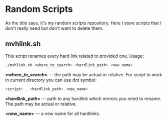 # Random Scripts
As the title says, it's my random scripts repository. Here I store scripts that I don't really need but don't want to delete them.

## mvhlink.sh
This script renames every hard link related to provided one. Usage:
```bash
./mvhlink.sh <where_to_search> <hardlink_path> <new_name>
```

**<where_to_search>** — the path may be actual or relative. For script to work in current directory you can use dot symbol:
```bash
<script> . <hardlink_path> <new_name>
```

**<hardlink_path>** — path to any hardlink which mirrors you need to rename. The path may be actual or relative.

**<new_name>** — a new name for all hardlinks.
